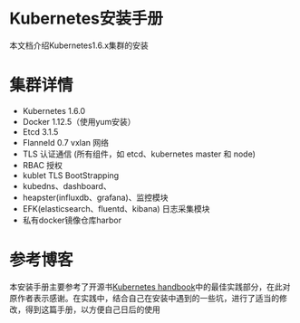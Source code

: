 # Kubernetes安装手册

本文档介绍Kubernetes1.6.x集群的安装

# 集群详情

* Kubernetes 1.6.0
* Docker 1.12.5（使用yum安装）
* Etcd 3.1.5
* Flanneld 0.7 vxlan 网络
* TLS 认证通信 \(所有组件，如 etcd、kubernetes master 和 node\)
* RBAC 授权
* kublet TLS BootStrapping
* kubedns、dashboard、
* heapster\(influxdb、grafana\)、监控模块
* EFK\(elasticsearch、fluentd、kibana\) 日志采集模块
* 私有docker镜像仓库harbor

# 参考博客

本安装手册主要参考了开源书[Kubernetes handbook](https://rootsongjc.gitbooks.io/kubernetes-handbook/content/)中的最佳实践部分，在此对原作者表示感谢。在实践中，结合自己在安装中遇到的一些坑，进行了适当的修改，得到这篇手册，以方便自己日后的使用


